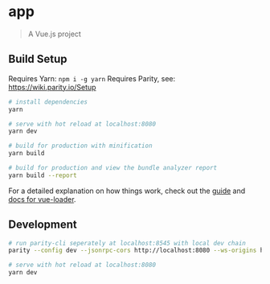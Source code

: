 # app

> A Vue.js project

## Build Setup

Requires Yarn: `npm i -g yarn`
Requires Parity, see: https://wiki.parity.io/Setup

``` bash
# install dependencies
yarn

# serve with hot reload at localhost:8080
yarn dev

# build for production with minification
yarn build

# build for production and view the bundle analyzer report
yarn build --report
```

For a detailed explanation on how things work, check out the [guide](http://vuejs-templates.github.io/webpack/) and [docs for vue-loader](http://vuejs.github.io/vue-loader).


## Development

```bash
# run parity-cli seperately at localhost:8545 with local dev chain
parity --config dev --jsonrpc-cors http://localhost:8080 --ws-origins http://localhost:8080

# serve with hot reload at localhost:8080
yarn dev
```

